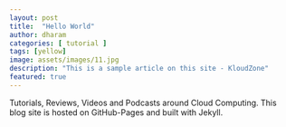 ```yaml
---
layout: post
title:  "Hello World"
author: dharam
categories: [ tutorial ]
tags: [yellow]
image: assets/images/11.jpg
description: "This is a sample article on this site - KloudZone"
featured: true
---
```


Tutorials, Reviews, Videos and Podcasts around Cloud Computing.
This blog site is hosted on GitHub-Pages and built with Jekyll.